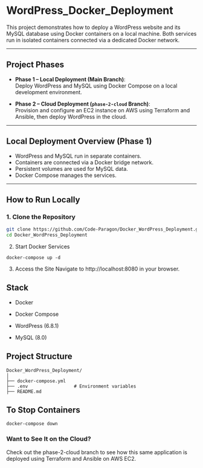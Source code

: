 # WordPress_Docker_Deployment

This project demonstrates how to deploy a WordPress website and its MySQL database using Docker containers on a local machine. Both services run in isolated containers connected via a dedicated Docker network.

---

##  Project Phases

- **Phase 1 – Local Deployment (Main Branch)**:  
  Deploy WordPress and MySQL using Docker Compose on a local development environment.

- **Phase 2 – Cloud Deployment (`phase-2-cloud` Branch)**:  
  Provision and configure an EC2 instance on AWS using Terraform and Ansible, then deploy WordPress in the cloud.

---

##  Local Deployment Overview (Phase 1)

- WordPress and MySQL run in separate containers.
- Containers are connected via a Docker bridge network.
- Persistent volumes are used for MySQL data.
- Docker Compose manages the services.

---

##  How to Run Locally

### 1. Clone the Repository
```bash
git clone https://github.com/Code-Paragon/Docker_WordPress_Deployment.git
cd Docker_WordPress_Deployment
```
2. Start Docker Services
```
docker-compose up -d
```
3. Access the Site
Navigate to http://localhost:8080 in your browser.

## Stack
- Docker

- Docker Compose

- WordPress (6.8.1)

- MySQL (8.0)

## Project Structure
```
Docker_WordPress_Deployment/
│
├── docker-compose.yml
├── .env                 # Environment variables
├── README.md
```

## To Stop Containers
```
docker-compose down
```

### Want to See It on the Cloud?
Check out the phase-2-cloud branch to see how this same application is deployed using Terraform and Ansible on AWS EC2.
